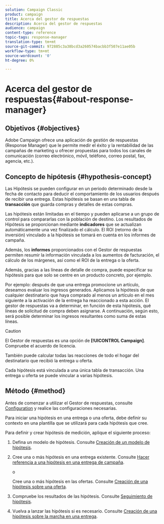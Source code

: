 ```yaml
---
solution: Campaign Classic
product: campaign
title: Acerca del gestor de respuestas
description: Acerca del gestor de respuestas
audience: campaign
content-type: reference
topic-tags: response-manager
translation-type: tm+mt
source-git-commit: 972885c3a38bcd3a260574bacbb3f507e11ae05b
workflow-type: tm+mt
source-wordcount: '0'
ht-degree: 0%

---
```



# Acerca del gestor de respuestas{#about-response-manager}

## Objetivos {#objectives}

Adobe Campaign ofrece una aplicación de gestión de respuestas (Response Manager) que le permite medir el éxito y la rentabilidad de las campañas de marketing u ofrecer propuestas para todos los canales de comunicación (correo electrónico, móvil, teléfono, correo postal, fax, agencia, etc.).

## Concepto de hipótesis {#hypothesis-concept}

Las Hipótesis se pueden configurar en un periodo determinado desde la fecha de contacto para deducir el comportamiento de los usuarios después de recibir una entrega. Estas hipótesis se basan en una tabla de **transacción** que guarda compras y detalles de estas compras.

Las hipótesis están limitadas en el tiempo y pueden aplicarse a un grupo de control para compararlas con la población de destino. Los resultados de Hipótesis se proporcionan mediante **indicadores** que se actualizan automáticamente una vez finalizado el cálculo. El ROI (retorno de la inversión) vinculado a la hipótesis se tomará en cuenta en los informes de campaña.

Además, los **informes** proporcionados con el Gestor de respuestas permiten resumir la información vinculada a los aumentos de facturación, el cálculo de los márgenes, así como el ROI de la entrega o la oferta.

Además, gracias a las líneas de detalle de compra, puede especificar su hipótesis para que solo se centre en un producto concreto, por ejemplo.

Por ejemplo: después de que una entrega promocione un artículo, deseamos evaluar los ingresos generados. Aplicamos la hipótesis de que cualquier destinatario que haya comprado al menos un artículo en el mes siguiente a la activación de la entrega ha reaccionado a esta acción. El gestor de respuestas va a determinar, en función de esta hipótesis, qué líneas de solicitud de compra deben asignarse. A continuación, según esto, será posible determinar los ingresos resultantes como suma de estas líneas.

>[!CAUTION]
>
>El Gestor de respuestas es una opción de **[!UICONTROL Campaign]**. Compruebe el acuerdo de licencia.

También puede calcular todas las reacciones de todo el hogar del destinatario que recibió la entrega u oferta.

Cada hipótesis está vinculada a una única tabla de transacción. Una entrega u oferta se puede vincular a varias hipótesis.

## Método {#method}

Antes de comenzar a utilizar el Gestor de respuestas, consulte [Configuration](../../campaign/using/configuration.md) y realice las configuraciones necesarias.

Para iniciar una hipótesis en una entrega o una oferta, debe definir su contexto en una plantilla que se utilizará para cada hipótesis que cree.

Para definir y crear hipótesis de medición, aplique el siguiente proceso:

1. Defina un modelo de hipótesis. Consulte [Creación de un modelo de hipótesis](../../campaign/using/hypothesis-templates.md#creating-a-hypothesis-model).
1. Cree una o más hipótesis en una entrega existente. Consulte [Hacer referencia a una hipótesis en una entrega de campaña](../../campaign/using/creating-hypotheses.md#referencing-a-hypothesis-in-a-campaign-delivery).

   o

   Cree una o más hipótesis en las ofertas. Consulte [Creación de una hipótesis sobre una oferta](../../campaign/using/creating-hypotheses.md#creating-a-hypothesis-on-an-offer).

1. Compruebe los resultados de las hipótesis. Consulte [Seguimiento de hipótesis](../../campaign/using/hypothesis-tracking.md).
1. Vuelva a lanzar las hipótesis si es necesario. Consulte [Creación de una hipótesis sobre la marcha en una entrega](../../campaign/using/creating-hypotheses.md#creating-a-hypothesis-on-the-fly-on-a-delivery).


